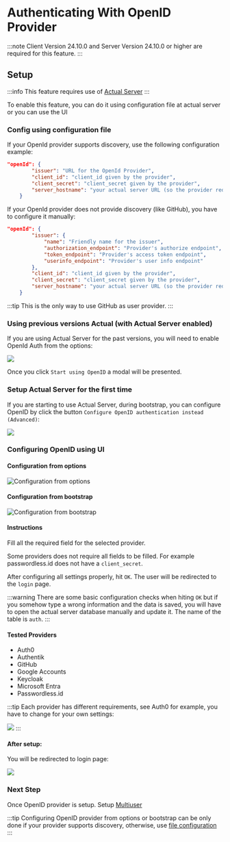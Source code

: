# Authenticating With OpenID Provider

:::note
Client Version 24.10.0 and
Server Version 24.10.0 or higher are required for this feature.
:::

## Setup
:::info
This feature requires use of [Actual Server](../config/)
:::

To enable this feature, you can do it using configuration file at actual server or you can use the UI

### Config using configuration file

If your OpenId provider supports discovery, use the following configuration example:

```json title="config.json"
"openId": {
        "issuer": "URL for the OpenId Provider",
        "client_id": "client_id given by the provider",
        "client_secret": "client_secret given by the provider",
        "server_hostname": "your actual server URL (so the provider redirects you to this)"
    }
```

If your OpenId provider does not provide discovery (like GitHub), you have to configure it manually:

```json title="config.json"
"openId": {
        "issuer": {
            "name": "Friendly name for the issuer",
            "authorization_endpoint": "Provider's authorize endpoint",
            "token_endpoint": "Provider's access token endpoint",
            "userinfo_endpoint": "Provider's user info endpoint"
        },
        "client_id": "client_id given by the provider",
        "client_secret": "client_secret given by the provider",
        "server_hostname": "your actual server URL (so the provider redirects you to this)"
    }
```

:::tip
This is the only way to use GitHub as user provider.
:::

### Using previous versions Actual (with Actual Server enabled)

If you are using Actual Server for the past versions, you will need to enable OpenId Auth from the options:

![](/static/img/oauth/start-using-options.png)

Once you click `Start using OpenID` a modal will be presented.

### Setup Actual Server for the first time

If you are starting to use Actual Server, during bootstrap, you can configure OpenID by click the button `Configure OpenID authentication instead (Advanced)`:

![](/static/img/oauth/welcome-button.png)

### Configuring OpenID using UI

#### Configuration from options
![Configuration from options](/static/img/oauth/modal.png)

#### Configuration from bootstrap
![Configuration from bootstrap](/static/img/oauth/bootstrap.png)

#### Instructions
Fill all the required field for the selected provider.

Some providers does not require all fields to be filled. 
For example passwordless.id does not have a `client_secret`.

After configuring all settings properly, hit `OK`. The user will be redirected to the `login` page.

:::warning
There are some basic configuration checks when hiting `OK` but if you somehow type a wrong information and the data is saved, you will have to open the actual server database manually and update it. The name of the table is `auth`.
:::

#### Tested Providers
- Auth0
- Authentik
- GitHub
- Google Accounts
- Keycloak
- Microsoft Entra
- Passwordless.id

:::tip
Each provider has different requirements, see Auth0 for example, you have to change for your own settings:

![](/static/img/oauth/provider-requirement.png)
:::

#### After setup:

You will be redirected to login page:

![](/static/img/oauth/first-login.png)

### Next Step
Once OpenID provider is setup. Setup [Multiuser](multi-user) 


:::tip
Configuring OpenID provider from options or bootstrap can be only done if your provider supports discovery, otherwise, use [file configuration](oauth-auth#config-using-configuration-file)
:::